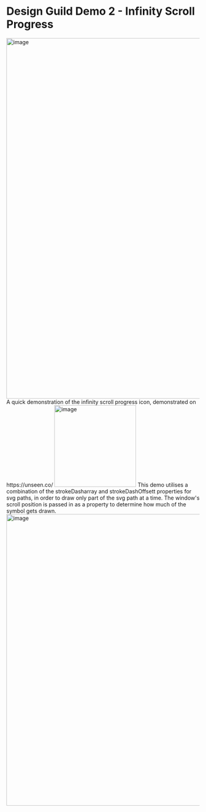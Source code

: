 # Design Guild Demo 2 - Infinity Scroll Progress
<img width="940" alt="image" src="https://user-images.githubusercontent.com/113339746/220344257-d43cc6a6-faf8-464d-9bb9-a61fa0e3311d.png">
A quick demonstration of the infinity scroll progress icon, demonstrated on https://unseen.co/
<img width="213" alt="image" src="https://user-images.githubusercontent.com/113339746/220344691-4adcf370-e612-48f2-9bef-076f0a7008c1.png">
This demo utilises a combination of the strokeDasharray and strokeDashOffsett properties for svg paths, in order to draw only part of the svg path at a time. The window's scroll position is passed in as a property to determine how much of the symbol gets drawn.
<img width="760" alt="image" src="https://user-images.githubusercontent.com/113339746/220345329-6c35d3bf-0ab6-42f0-861e-1f9056a4466a.png">

